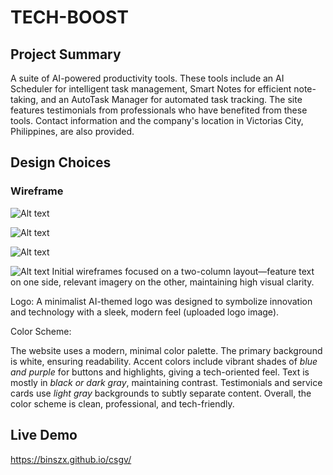 # **TECH-BOOST**

## Project Summary

A suite of AI-powered productivity tools. These tools include an AI Scheduler for intelligent task management, Smart Notes for efficient note-taking, and an AutoTask Manager for automated task tracking. The site features testimonials from professionals who have benefited from these tools. Contact information and the company's location in Victorias City, Philippines, are also provided.


## Design Choices  
### Wireframe
![Alt text](assets/image/landing%20page%20(1).png)

![Alt text](assets/image/about-page.png)

![Alt text](assets/image/contact%20page.png)

![Alt text](assets/image/color%20schemes.png)
Initial wireframes focused on a two-column layout—feature text on one side, relevant imagery on the other, maintaining high visual clarity.

Logo:
A minimalist AI-themed logo was designed to symbolize innovation and technology with a sleek, modern feel (uploaded logo image).

Color Scheme:

The website uses a modern, minimal color palette. The primary background is white, ensuring readability. Accent colors include vibrant shades of *blue and purple* for buttons and highlights, giving a tech-oriented feel. Text is mostly in *black or dark gray*, maintaining contrast. Testimonials and service cards use *light gray* backgrounds to subtly separate content. Overall, the color scheme is clean, professional, and tech-friendly.

## Live Demo
https://binszx.github.io/csgv/



